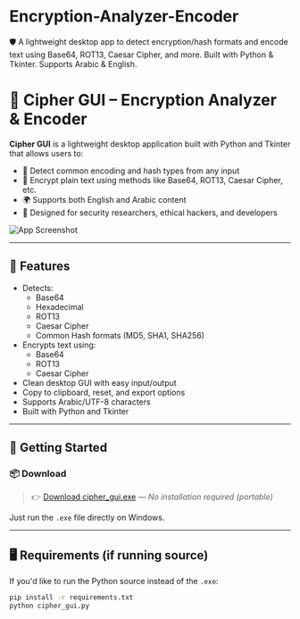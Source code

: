 # Encryption-Analyzer-Encoder
🛡️ A lightweight desktop app to detect encryption/hash formats and encode text using Base64, ROT13, Caesar Cipher, and more. Built with Python &amp; Tkinter. Supports Arabic &amp; English.
# 🔐 Cipher GUI – Encryption Analyzer & Encoder

**Cipher GUI** is a lightweight desktop application built with Python and Tkinter that allows users to:
- 🔎 Detect common encoding and hash types from any input
- 🔐 Encrypt plain text using methods like Base64, ROT13, Caesar Cipher, etc.
- 🌍 Supports both English and Arabic content
- 🎯 Designed for security researchers, ethical hackers, and developers

![App Screenshot](screenshot.png) <!-- You can add your actual screenshot file here -->

---

## 🧩 Features

- Detects:
  - Base64
  - Hexadecimal
  - ROT13
  - Caesar Cipher
  - Common Hash formats (MD5, SHA1, SHA256)
- Encrypts text using:
  - Base64
  - ROT13
  - Caesar Cipher
- Clean desktop GUI with easy input/output
- Copy to clipboard, reset, and export options
- Supports Arabic/UTF-8 characters
- Built with Python and Tkinter

---

## 🚀 Getting Started

### 📦 Download

> 👉 [Download cipher_gui.exe](./cipher_gui.exe) — _No installation required (portable)_

Just run the `.exe` file directly on Windows.

---

## 🖥️ Requirements (if running source)

If you'd like to run the Python source instead of the `.exe`:

```bash
pip install -r requirements.txt
python cipher_gui.py

